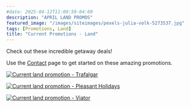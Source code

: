 ```yaml
---
#date: 2025-04-12T11:00:59-04:00
description: "APRIL LAND PROMOS"
featured_image: "/images/siteimages/pexels-julia-volk-5273537.jpg"
tags: [Promotions, Land]
title: "Current Promotions - Land"
---
```


Check out these incredible getaway deals!

Use the [Contact](/contact) page to get started on these amazing promotions.

[![Current land promotion - Trafalgar](/images/siteimages/land_trafalgar_april.png)](https://tap.myagentgenie.com/wp-content/uploads/2025/04/Trafalgar-Gold-April-2025.pdf)

[![Current land promotion - Pleasant Holidays](/images/siteimages/land_pleasant_april.png)](https://tap.myagentgenie.com/wp-content/uploads/2025/04/pleasant-gold-april-2025.pdf)

[![Current land promotion - Viator](/images/siteimages/land_viator_april.png)](https://tap.myagentgenie.com/wp-content/uploads/2025/04/Viator-Gold-April-2025.pdf)